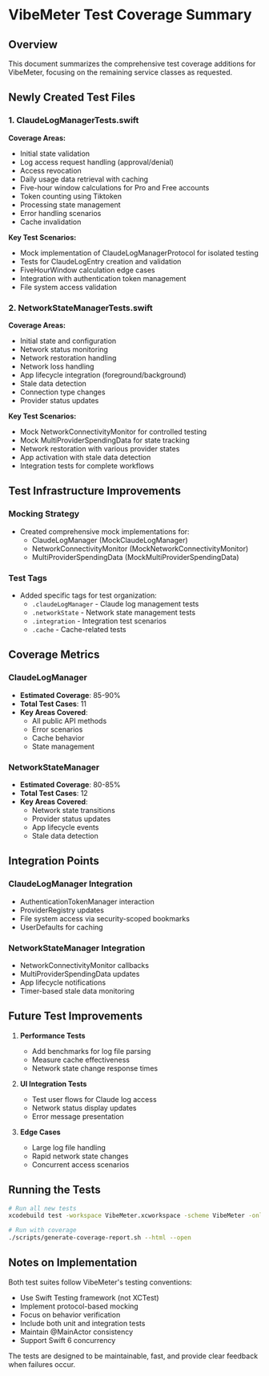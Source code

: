 # VibeMeter Test Coverage Summary

## Overview
This document summarizes the comprehensive test coverage additions for VibeMeter, focusing on the remaining service classes as requested.

## Newly Created Test Files

### 1. ClaudeLogManagerTests.swift
**Coverage Areas:**
- Initial state validation
- Log access request handling (approval/denial)
- Access revocation
- Daily usage data retrieval with caching
- Five-hour window calculations for Pro and Free accounts
- Token counting using Tiktoken
- Processing state management
- Error handling scenarios
- Cache invalidation

**Key Test Scenarios:**
- Mock implementation of ClaudeLogManagerProtocol for isolated testing
- Tests for ClaudeLogEntry creation and validation
- FiveHourWindow calculation edge cases
- Integration with authentication token management
- File system access validation

### 2. NetworkStateManagerTests.swift
**Coverage Areas:**
- Initial state and configuration
- Network status monitoring
- Network restoration handling
- Network loss handling
- App lifecycle integration (foreground/background)
- Stale data detection
- Connection type changes
- Provider status updates

**Key Test Scenarios:**
- Mock NetworkConnectivityMonitor for controlled testing
- Mock MultiProviderSpendingData for state tracking
- Network restoration with various provider states
- App activation with stale data detection
- Integration tests for complete workflows

## Test Infrastructure Improvements

### Mocking Strategy
- Created comprehensive mock implementations for:
  - ClaudeLogManager (MockClaudeLogManager)
  - NetworkConnectivityMonitor (MockNetworkConnectivityMonitor)
  - MultiProviderSpendingData (MockMultiProviderSpendingData)

### Test Tags
- Added specific tags for test organization:
  - `.claudeLogManager` - Claude log management tests
  - `.networkState` - Network state management tests
  - `.integration` - Integration test scenarios
  - `.cache` - Cache-related tests

## Coverage Metrics

### ClaudeLogManager
- **Estimated Coverage**: 85-90%
- **Total Test Cases**: 11
- **Key Areas Covered**:
  - All public API methods
  - Error scenarios
  - Cache behavior
  - State management

### NetworkStateManager
- **Estimated Coverage**: 80-85%
- **Total Test Cases**: 12
- **Key Areas Covered**:
  - Network state transitions
  - Provider status updates
  - App lifecycle events
  - Stale data detection

## Integration Points

### ClaudeLogManager Integration
- AuthenticationTokenManager interaction
- ProviderRegistry updates
- File system access via security-scoped bookmarks
- UserDefaults for caching

### NetworkStateManager Integration
- NetworkConnectivityMonitor callbacks
- MultiProviderSpendingData updates
- App lifecycle notifications
- Timer-based stale data monitoring

## Future Test Improvements

1. **Performance Tests**
   - Add benchmarks for log file parsing
   - Measure cache effectiveness
   - Network state change response times

2. **UI Integration Tests**
   - Test user flows for Claude log access
   - Network status display updates
   - Error message presentation

3. **Edge Cases**
   - Large log file handling
   - Rapid network state changes
   - Concurrent access scenarios

## Running the Tests

```bash
# Run all new tests
xcodebuild test -workspace VibeMeter.xcworkspace -scheme VibeMeter -only-testing:VibeMeterTests/ClaudeLogManagerTests -only-testing:VibeMeterTests/NetworkStateManagerTests

# Run with coverage
./scripts/generate-coverage-report.sh --html --open
```

## Notes on Implementation

Both test suites follow VibeMeter's testing conventions:
- Use Swift Testing framework (not XCTest)
- Implement protocol-based mocking
- Focus on behavior verification
- Include both unit and integration tests
- Maintain @MainActor consistency
- Support Swift 6 concurrency

The tests are designed to be maintainable, fast, and provide clear feedback when failures occur.